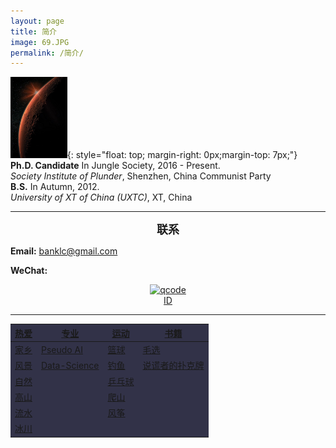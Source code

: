 ```yaml
---
layout: page
title: 简介
image: 69.JPG
permalink: /简介/
---
```


<img src="/img/11.2.jpg" alt="" width="18%">{: style="float: top; margin-right: 0px;margin-top: 7px;"}
<br>
**Ph.D. Candidate** In Jungle Society, 2016 - Present.<br>
*Society Institute of Plunder*, Shenzhen, China Communist Party <br>
**B.S.** In Autumn,  2012. <br>
*University of XT of China (UXTC)*, XT, China <br>


* * * 

**<font size="4.5"><center>联系</center></font>**

**Email:** banklc@gmail.com

**WeChat:** <center><a href="https://imgchr.com/i/rsXKYD"><img src="https://s3.ax1x.com/2020/12/23/rsXKYD.jpg" alt="qcode" border="0" /><br><center> ID 
  
---
<div class="table-container">
<table text="white">
  <thread>
    <tr><th bgcolor="#323248">热爱</th><th bgcolor="#323248">专业</th><th bgcolor="#323248">运动</th><th bgcolor="#323248">书籍</th></tr>
  </thread>
  <tbody color="white">
    <tr><td bgcolor="#323248">家乡</td><td bgcolor="#323248">Pseudo AI</td><td bgcolor="#323248">篮球</td><td bgcolor="#323248">毛选</td></tr>
    <tr><td bgcolor="#323248">风景</td><td bgcolor="#323248">Data-Science</td><td bgcolor="#323248">钓鱼</td><td bgcolor="#323248">说谎者的扑克牌</td></tr>
    <tr><td bgcolor="#323248">自然</td><td bgcolor="#323248"> </td><td bgcolor="#323248">乒乓球</td><td bgcolor="#323248"> </td></tr>
    <tr><td bgcolor="#323248">高山</td><td bgcolor="#323248"> </td><td bgcolor="#323248">爬山</td><td bgcolor="#323248"> </td></tr>
    <tr><td bgcolor="#323248">流水</td><td bgcolor="#323248"> </td><td bgcolor="#323248">风筝</td><td bgcolor="#323248"> </td></tr>
    <tr><td bgcolor="#323248">冰川</td><td bgcolor="#323248"> </td><td bgcolor="#323248"> </td><td bgcolor="#323248"> </td></tr>
  </tbody>
</table>
</div>
